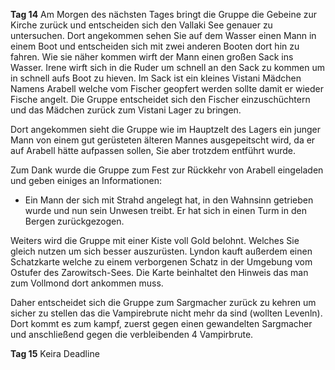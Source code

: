 **Tag 14**
Am Morgen des nächsten Tages bringt die Gruppe die Gebeine zur Kirche zurück und entscheiden sich den Vallaki See genauer zu untersuchen. Dort angekommen sehen Sie auf dem Wasser einen Mann in einem Boot und entscheiden sich mit zwei anderen Booten dort hin zu fahren. Wie sie näher kommen wirft der Mann einen großen Sack ins Wasser. Irene wirft sich in die Ruder um schnell an den Sack zu kommen um in schnell aufs Boot zu hieven. Im Sack ist ein kleines Vistani Mädchen Namens Arabell welche vom Fischer geopfert werden sollte damit er wieder Fische angelt. Die Gruppe entscheidet sich den Fischer einzuschüchtern und das Mädchen zurück zum Vistani Lager zu bringen.

Dort angekommen sieht die Gruppe wie im Hauptzelt des Lagers ein junger Mann von einem gut gerüsteten älteren Mannes ausgepeitscht wird, da er auf Arabell hätte aufpassen sollen, Sie aber trotzdem entführt wurde. 

Zum Dank wurde die Gruppe zum Fest zur Rückkehr von Arabell eingeladen und geben einiges an Informationen:
- Ein Mann der sich mit Strahd angelegt hat, in den Wahnsinn getrieben wurde und nun sein Unwesen treibt. Er hat sich in einen Turm in den Bergen zurückgezogen.

Weiters wird die Gruppe mit einer Kiste voll Gold belohnt. Welches Sie gleich nutzen um sich besser auszurüsten. Lyndon kauft außerdem einen Schatzkarte welche zu einem verborgenen Schatz in der Umgebung vom Ostufer des Zarowitsch-Sees. Die Karte beinhaltet den Hinweis das man zum Vollmond dort ankommen muss. 

Daher entscheidet sich die Gruppe zum Sargmacher zurück zu kehren um sicher zu stellen das die Vampirebrute nicht mehr da sind (wollten Levenln). Dort kommt es zum kampf, zuerst gegen einen gewandelten Sargmacher und anschließend gegen die verbleibenden 4 Vampirbrute.




**Tag 15**
Keira Deadline
